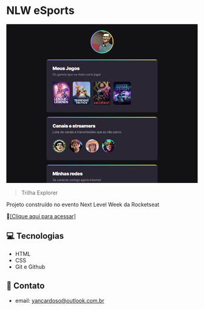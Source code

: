 # NLW eSports

![preview](./assets/preview.png)

> Trilha Explorer


Projeto construído no evento Next Level Week da Rocketseat

🔗[[Clique aqui para acessar]](https://yan-valadares.github.io/Projeto-NLW-eSports-Explorer)

## 💻 Tecnologias

- HTML
- CSS
- Git e Github

## 📧 Contato

- email: yancardoso@outlook.com.br